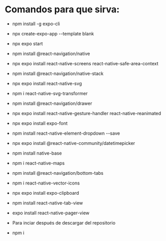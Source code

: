 # Comandos para que sirva:
* npm install -g expo-cli
* npx create-expo-app --template blank
* npx expo start
* npm install @react-navigation/native
* npx expo install react-native-screens react-native-safe-area-context
* npm install @react-navigation/native-stack
* npx expo install react-native-svg
* npm i react-native-svg-transformer
* npm install @react-navigation/drawer
* npx expo install react-native-gesture-handler react-native-reanimated
* npx expo install expo-font
* npm install react-native-element-dropdown --save
* npx expo install @react-native-community/datetimepicker
* npm install native-base
* npm i react-native-maps
* npm install @react-navigation/bottom-tabs
* npm i react-native-vector-icons
* npx expo install expo-clipboard
* npm install react-native-tab-view
* expo install react-native-pager-view

* Para inciar después de descargar del repositorio
* npm i
